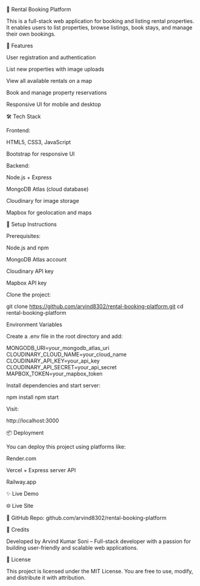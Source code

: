 🏡 Rental Booking Platform

This is a full-stack web application for booking and listing rental properties. It enables users to list properties, browse listings, book stays, and manage their own bookings.

🚀 Features

User registration and authentication

List new properties with image uploads

View all available rentals on a map

Book and manage property reservations

Responsive UI for mobile and desktop

🛠️ Tech Stack

Frontend:

HTML5, CSS3, JavaScript

Bootstrap for responsive UI

Backend:

Node.js + Express

MongoDB Atlas (cloud database)

Cloudinary for image storage

Mapbox for geolocation and maps

🔧 Setup Instructions

Prerequisites:

Node.js and npm

MongoDB Atlas account

Cloudinary API key

Mapbox API key

Clone the project:

git clone https://github.com/arvind8302/rental-booking-platform.git
cd rental-booking-platform

Environment Variables

Create a .env file in the root directory and add:

MONGODB_URI=your_mongodb_atlas_uri
CLOUDINARY_CLOUD_NAME=your_cloud_name
CLOUDINARY_API_KEY=your_api_key
CLOUDINARY_API_SECRET=your_api_secret
MAPBOX_TOKEN=your_mapbox_token

Install dependencies and start server:

npm install
npm start

Visit:

http://localhost:3000

📦 Deployment

You can deploy this project using platforms like:

Render.com

Vercel + Express server API

Railway.app

✨ Live Demo

🌐 Live Site

🧾 GitHub Repo: github.com/arvind8302/rental-booking-platform

🙌 Credits

Developed by Arvind Kumar Soni – Full-stack developer with a passion for building user-friendly and scalable web applications.

📜 License

This project is licensed under the MIT License. You are free to use, modify, and distribute it with attribution.

